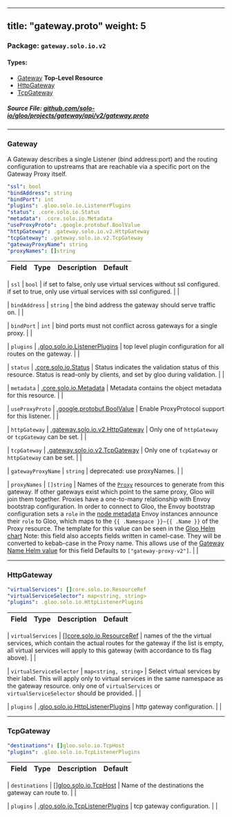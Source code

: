 
---
title: "gateway.proto"
weight: 5
---

<!-- Code generated by solo-kit. DO NOT EDIT. -->


### Package: `gateway.solo.io.v2` 
#### Types:


- [Gateway](#gateway) **Top-Level Resource**
- [HttpGateway](#httpgateway)
- [TcpGateway](#tcpgateway)
  



##### Source File: [github.com/solo-io/gloo/projects/gateway/api/v2/gateway.proto](https://github.com/solo-io/gloo/blob/master/projects/gateway/api/v2/gateway.proto)





---
### Gateway

 
A Gateway describes a single Listener (bind address:port)
and the routing configuration to upstreams that are reachable via a specific port on the Gateway Proxy itself.

```yaml
"ssl": bool
"bindAddress": string
"bindPort": int
"plugins": .gloo.solo.io.ListenerPlugins
"status": .core.solo.io.Status
"metadata": .core.solo.io.Metadata
"useProxyProto": .google.protobuf.BoolValue
"httpGateway": .gateway.solo.io.v2.HttpGateway
"tcpGateway": .gateway.solo.io.v2.TcpGateway
"gatewayProxyName": string
"proxyNames": []string

```

| Field | Type | Description | Default |
| ----- | ---- | ----------- |----------- | 



| `ssl` | `bool` |  if set to false, only use virtual services without ssl configured. if set to true, only use virtual services with ssl configured.  |  |



| `bindAddress` | `string` |  the bind address the gateway should serve traffic on.  |  |



| `bindPort` | `int` |  bind ports must not conflict across gateways for a single proxy.  |  |



| `plugins` | [.gloo.solo.io.ListenerPlugins](../../../../gloo/api/v1/plugins.proto.sk#listenerplugins) |  top level plugin configuration for all routes on the gateway.  |  |



| `status` | [.core.solo.io.Status](../../../../../../solo-kit/api/v1/status.proto.sk#status) |  Status indicates the validation status of this resource. Status is read-only by clients, and set by gloo during validation.  |  |



| `metadata` | [.core.solo.io.Metadata](../../../../../../solo-kit/api/v1/metadata.proto.sk#metadata) |  Metadata contains the object metadata for this resource.  |  |



| `useProxyProto` | [.google.protobuf.BoolValue](https://developers.google.com/protocol-buffers/docs/reference/csharp/class/google/protobuf/well-known-types/bool-value) |  Enable ProxyProtocol support for this listener.  |  |



| `httpGateway` | [.gateway.solo.io.v2.HttpGateway](../gateway.proto.sk#httpgateway) |   Only one of `httpGateway` or `tcpGateway` can be set. |  |



| `tcpGateway` | [.gateway.solo.io.v2.TcpGateway](../gateway.proto.sk#tcpgateway) |   Only one of `tcpGateway` or `httpGateway` can be set. |  |



| `gatewayProxyName` | `string` |  deprecated: use proxyNames.  |  |



| `proxyNames` | `[]string` |  Names of the [`Proxy`](https://gloo.solo.io/v1/github.com/solo-io/gloo/projects/gloo/api/v1/proxy.proto.sk/) resources to generate from this gateway. If other gateways exist which point to the same proxy, Gloo will join them together. Proxies have a one-to-many relationship with Envoy bootstrap configuration. In order to connect to Gloo, the Envoy bootstrap configuration sets a `role` in the [node metadata](https://www.envoyproxy.io/docs/envoy/latest/api-v2/api/v2/core/base.proto#envoy-api-msg-core-node) Envoy instances announce their `role` to Gloo, which maps to the `{{ .Namespace }}~{{ .Name }}` of the Proxy resource. The template for this value can be seen in the [Gloo Helm chart](https://github.com/solo-io/gloo/blob/master/install/helm/gloo/templates/9-gateway-proxy-configmap.yaml#L22) Note: this field also accepts fields written in camel-case. They will be converted to kebab-case in the Proxy name. This allows use of the [Gateway Name Helm value](https://github.com/solo-io/gloo/blob/master/install/helm/gloo/values-gateway-template.yaml#L47) for this field Defaults to `["gateway-proxy-v2"]`.  |  |




---
### HttpGateway



```yaml
"virtualServices": []core.solo.io.ResourceRef
"virtualServiceSelector": map<string, string>
"plugins": .gloo.solo.io.HttpListenerPlugins

```

| Field | Type | Description | Default |
| ----- | ---- | ----------- |----------- | 



| `virtualServices` | [[]core.solo.io.ResourceRef](../../../../../../solo-kit/api/v1/ref.proto.sk#resourceref) |  names of the the virtual services, which contain the actual routes for the gateway if the list is empty, all virtual services will apply to this gateway (with accordance to tls flag above).  |  |



| `virtualServiceSelector` | `map<string, string>` |  Select virtual services by their label. This will apply only to virtual services in the same namespace as the gateway resource. only one of `virtualServices` or `virtualServiceSelector` should be provided.  |  |



| `plugins` | [.gloo.solo.io.HttpListenerPlugins](../../../../gloo/api/v1/plugins.proto.sk#httplistenerplugins) |  http gateway configuration.  |  |




---
### TcpGateway



```yaml
"destinations": []gloo.solo.io.TcpHost
"plugins": .gloo.solo.io.TcpListenerPlugins

```

| Field | Type | Description | Default |
| ----- | ---- | ----------- |----------- | 



| `destinations` | [[]gloo.solo.io.TcpHost](../../../../gloo/api/v1/proxy.proto.sk#tcphost) |  Name of the destinations the gateway can route to.  |  |



| `plugins` | [.gloo.solo.io.TcpListenerPlugins](../../../../gloo/api/v1/plugins.proto.sk#tcplistenerplugins) |  tcp gateway configuration.  |  |





<!-- Start of HubSpot Embed Code -->
<script type="text/javascript" id="hs-script-loader" async defer src="//js.hs-scripts.com/5130874.js"></script>
<!-- End of HubSpot Embed Code -->
